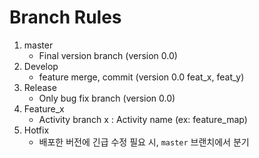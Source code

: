 # Branch Rules

1. master
   - Final version branch (version 0.0)
2. Develop
   - feature merge, commit (version 0.0 feat_x, feat_y)
3. Release
   - Only bug fix branch (version 0.0)
4. Feature_x
   - Activity branch x : Activity name (ex: feature_map)
5. Hotfix
   - 배포한 버전에 긴급 수정 필요 시, `master` 브랜치에서 분기

